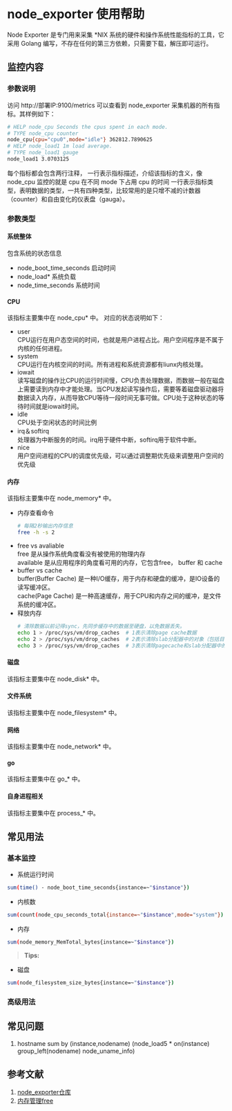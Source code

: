 # node_exporter 使用帮助
Node Exporter 是专门用来采集 *NIX 系统的硬件和操作系统性能指标的工具，它采用 Golang 编写，不存在任何的第三方依赖，只需要下载，解压即可运行。

## 监控内容
### 参数说明
访问 http://部署IP:9100/metrics 可以查看到 node_exporter 采集机器的所有指标。其样例如下：
```bash
# HELP node_cpu Seconds the cpus spent in each mode.
# TYPE node_cpu counter
node_cpu{cpu="cpu0",mode="idle"} 362812.7890625
# HELP node_load1 1m load average.
# TYPE node_load1 gauge
node_load1 3.0703125
```
每个指标都会包含两行注释，
一行表示指标描述，介绍该指标的含义，像 node_cpu 监控的就是 cpu 在不同 mode 下占用 cpu 的时间
一行表示指标类型，表明数据的类型，一共有四种类型，比较常用的是只增不减的计数器（counter）和自由变化的仪表盘（gauga）。

### 参数类型
#### 系统整体
包含系统的状态信息
* node_boot_time_seconds  启动时间 
* node_load*  系统负载
* node_time_seconds 系统时间 

#### CPU
该指标主要集中在 node_cpu* 中。
对应的状态说明如下：
* user  
  CPU运行在用户态空间的时间，也就是用户进程占比。用户空间程序是不属于内核的任何进程。
* system    
  CPU运行在内核空间的时间。所有进程和系统资源都有liunx内核处理。
* iowait    
  读写磁盘的操作比CPU的运行时间慢，CPU负责处理数据，而数据一般在磁盘上需要读到内存中才能处理。当CPU发起读写操作后，需要等着磁盘驱动器将数据读入内存，从而导致CPU等待一段时间无事可做。CPU处于这种状态的等待时间就是iowait时间。
* idle  
  CPU处于空闲状态的时间比例
* irq＆softirq  
  处理器为中断服务的时间。irq用于硬件中断，softirq用于软件中断。
* nice  
  用户空间进程的CPU的调度优先级，可以通过调整期优先级来调整用户空间的优先级

#### 内存
该指标主要集中在 node_memory* 中。

* 内存查看命令 
  ```bash
  # 每隔2秒输出内存信息
  free -h -s 2
  ``` 
* free vs avaliable  
  free 是从操作系统角度看没有被使用的物理内存  
  available 是从应用程序的角度看可用的内存，它包含free， buffer 和 cache 
* buffer vs cache  
  buffer(Buffer Cache) 是一种I/O缓存，用于内存和硬盘的缓冲，是IO设备的读写缓冲区。  
  cache(Page Cache) 是一种高速缓存，用于CPU和内存之间的缓冲，是文件系统的缓冲区。
* 释放内存  
  ```bash
  # 清除数据以前记得sync，先同步缓存中的数据至硬盘，以免数据丢失。
  echo 1 > /proc/sys/vm/drop_caches  # 1表示清除page cache数据
  echo 2 > /proc/sys/vm/drop_caches  # 2表示清除slab分配器中的对象（包括目录项缓存和inode缓存）
  echo 3 > /proc/sys/vm/drop_caches  # 3表示清除pagecache和slab分配器中的缓存对象
  ``` 

#### 磁盘
该指标主要集中在 node_disk* 中。

#### 文件系统
该指标主要集中在 node_filesystem* 中。

#### 网络
该指标主要集中在 node_network* 中。

#### go
该指标主要集中在 go_* 中。

#### 自身进程相关
该指标主要集中在 process_* 中。




## 常见用法
### 基本监控
* 系统运行时间
```bash
sum(time() - node_boot_time_seconds{instance=~"$instance"})
```

* 内核数
```bash
sum(count(node_cpu_seconds_total{instance=~"$instance",mode="system"}) by (cpu))
```
* 内存
```bash
sum(node_memory_MemTotal_bytes{instance=~"$instance"})
```
> **Tips:**
> 
> 
> 

* 磁盘
```bash
sum(node_filesystem_size_bytes{instance=~"$instance"})
```

### 高级用法




## 常见问题
1. hostname
sum by (instance,nodename) (node_load5 * on(instance) group_left(nodename) node_uname_info) 

## 参考文献
1. [node_exporter仓库][github_nodeExporter]
2. [内存管理free][free]

[github_nodeExporter]:https://github.com/prometheus/node_exporter
[free]:https://www.cnblogs.com/guge-94/p/12359841.html



